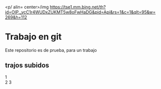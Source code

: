 <p/ alin= center>/img https://tse1.mm.bing.net/th?id=OIP._vcC1r4WUDxZUKMT5w8oFwHaDG&pid=Api&rs=1&c=1&qlt=95&w=269&h=112</p>
# Trabajo en git
 Este repositorio es de prueba, para un trabajo
 
  ## trajos subidos
  1  
  2
  3